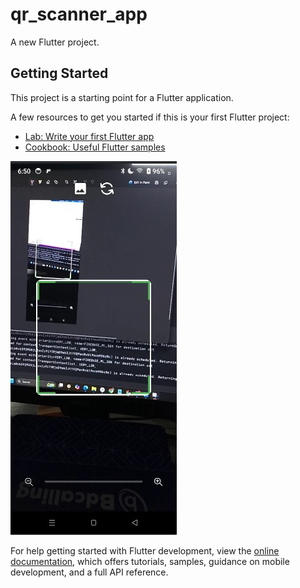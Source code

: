 # qr_scanner_app

A new Flutter project.

## Getting Started

This project is a starting point for a Flutter application.

A few resources to get you started if this is your first Flutter project:

- [Lab: Write your first Flutter app](https://docs.flutter.dev/get-started/codelab)
- [Cookbook: Useful Flutter samples](https://docs.flutter.dev/cookbook)

![Preview of the Project](assets/images/one.jpg)

For help getting started with Flutter development, view the
[online documentation](https://docs.flutter.dev/), which offers tutorials,
samples, guidance on mobile development, and a full API reference.
